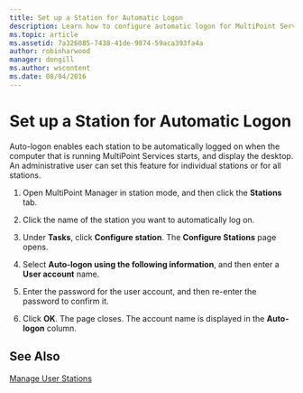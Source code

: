 ```yaml
---
title: Set up a Station for Automatic Logon
description: Learn how to configure automatic logon for MultiPoint Services stations
ms.topic: article
ms.assetid: 7a326085-7438-41de-9874-59aca393fa4a
author: robinharwood
manager: dongill
ms.author: wscontent
ms.date: 08/04/2016
---
```

# Set up a Station for Automatic Logon
Auto-logon enables each station to be automatically logged on when the computer that is running MultiPoint Services starts, and display the desktop. An administrative user can set this feature for individual stations or for all stations.

1.  Open MultiPoint Manager in station mode, and then click the **Stations** tab.

2.  Click the name of the station you want to automatically log on.

3.  Under  **Tasks**, click **Configure station**. The **Configure Stations** page opens.

4.  Select **Auto-logon using the following information**, and then enter a **User account** name.

5.  Enter the password for the user account, and then re-enter the password to confirm it.

6.  Click **OK**. The page closes. The account name is displayed in the **Auto-logon** column.

## See Also
[Manage User Stations](Manage-User-Stations.md)